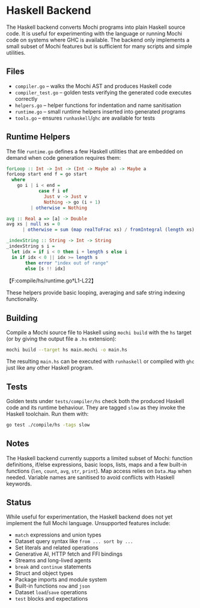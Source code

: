 # Haskell Backend

The Haskell backend converts Mochi programs into plain Haskell source code. It is
useful for experimenting with the language or running Mochi code on systems where
GHC is available. The backend only implements a small subset of Mochi features
but is sufficient for many scripts and simple utilities.

## Files

- `compiler.go` – walks the Mochi AST and produces Haskell code
- `compiler_test.go` – golden tests verifying the generated code executes
  correctly
- `helpers.go` – helper functions for indentation and name sanitisation
- `runtime.go` – small runtime helpers inserted into generated programs
- `tools.go` – ensures `runhaskell`/`ghc` are available for tests

## Runtime Helpers

The file `runtime.go` defines a few Haskell utilities that are embedded on
 demand when code generation requires them:

```haskell
forLoop :: Int -> Int -> (Int -> Maybe a) -> Maybe a
forLoop start end f = go start
  where
    go i | i < end =
            case f i of
              Just v -> Just v
              Nothing -> go (i + 1)
         | otherwise = Nothing

avg :: Real a => [a] -> Double
avg xs | null xs = 0
      | otherwise = sum (map realToFrac xs) / fromIntegral (length xs)

_indexString :: String -> Int -> String
_indexString s i =
  let idx = if i < 0 then i + length s else i
  in if idx < 0 || idx >= length s
       then error "index out of range"
       else [s !! idx]
```
【F:compile/hs/runtime.go†L1-L22】

These helpers provide basic looping, averaging and safe string indexing
functionality.

## Building

Compile a Mochi source file to Haskell using `mochi build` with the `hs`
target (or by giving the output file a `.hs` extension):

```bash
mochi build --target hs main.mochi -o main.hs
```

The resulting `main.hs` can be executed with `runhaskell` or compiled with `ghc`
just like any other Haskell program.

## Tests

Golden tests under `tests/compiler/hs` check both the produced Haskell code and
its runtime behaviour. They are tagged `slow` as they invoke the Haskell
toolchain. Run them with:

```bash
go test ./compile/hs -tags slow
```

## Notes

The Haskell backend currently supports a limited subset of Mochi: function
definitions, if/else expressions, basic loops, lists, maps and a few built-in
functions (`len`, `count`, `avg`, `str`, `print`). Map access relies on
`Data.Map` when needed. Variable names are sanitised to avoid conflicts with
Haskell keywords.

## Status

While useful for experimentation, the Haskell backend does not yet implement the
full Mochi language. Unsupported features include:

* `match` expressions and union types
* Dataset query syntax like `from ... sort by ...`
* Set literals and related operations
* Generative AI, HTTP fetch and FFI bindings
* Streams and long-lived agents
* `break` and `continue` statements
* Struct and object types
* Package imports and module system
* Built-in functions `now` and `json`
* Dataset `load`/`save` operations
* `test` blocks and expectations
